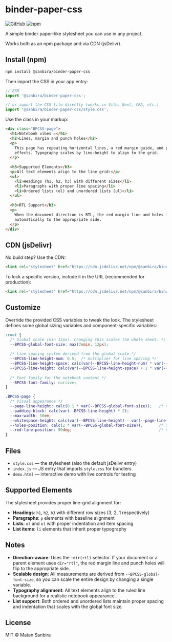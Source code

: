 # binder-paper-css

[![GitHub](https://img.shields.io/badge/GitHub-Repository-blue?logo=github)](https://github.com/MSanbira/binder-paper-css)
[![npm](https://img.shields.io/badge/npm-Package-red?logo=npm)](https://www.npmjs.com/package/@sanbira/binder-paper-css)

A simple binder paper–like stylesheet you can use in any project.

Works both as an npm package and via CDN (jsDelivr).

## Install (npm)

```bash
npm install @sanbira/binder-paper-css
```

Then import the CSS in your app entry:

```js
// ESM
import '@sanbira/binder-paper-css';

// or import the CSS file directly (works in Vite, Next, CRA, etc.)
import '@sanbira/binder-paper-css/style.css';
```

Use the class in your markup:

```html
<div class="BPCSS-page">
  <h1>Notebook vibes ✏️</h1>
  <h2>Lines, margin and punch holes</h2>
  <p>
    This page has repeating horizontal lines, a red margin guide, and punch-hole
    effects. Typography scales by line-height to align to the grid.
  </p>
  
  <h3>Supported Elements</h3>
  <p>All text elements align to the line grid:</p>
  <ul>
    <li>Headings (h1, h2, h3) with different sizes</li>
    <li>Paragraphs with proper line spacing</li>
    <li>Ordered lists (ol) and unordered lists (ul)</li>
  </ul>
  
  <h3>RTL Support</h3>
  <p>
    When the document direction is RTL, the red margin line and holes flip
    automatically to the appropriate side.
  </p>
</div>
```

## CDN (jsDelivr)

No build step? Use the CDN:

```html
<link rel="stylesheet" href="https://cdn.jsdelivr.net/npm/@sanbira/binder-paper-css/style.css">
```

To lock a specific version, include it in the URL (recommended for production):

```html
<link rel="stylesheet" href="https://cdn.jsdelivr.net/npm/@sanbira/binder-paper-css@0.1.0/style.css">
```

## Customize

Override the provided CSS variables to tweak the look. The stylesheet defines some
global sizing variables and component-specific variables:

```css
:root {
  /* Global scale (min 12px). Changing this scales the whole sheet. */
  --BPCSS-global-font-size: max(2vmin, 12px);
  
  /* Line spacing system derived from the global scale */
  --BPCSS-line-height-num: 0.5;  /* multiplier for line spacing */
  --BPCSS-line-height-space: calc(var(--BPCSS-line-height-num) * var(--BPCSS-global-font-size));
  --BPCSS-line-height: calc(var(--BPCSS-line-height-space) + 1 * var(--BPCSS-global-font-size));
  
  /* Font family for the notebook content */
  --BPCSS-font-family: cursive;
}

.BPCSS-page {
  /* Visual appearance */
  --page-line-height: calc(0.1 * var(--BPCSS-global-font-size));   /* thickness of blue lines */
  --padding-block: calc(var(--BPCSS-line-height) * 2);
  --max-width: 50em;
  --whitespace-height: calc(var(--BPCSS-line-height) - var(--page-line-height));
  --holes-position: calc(2 * var(--BPCSS-global-font-size));       /* x-position of punch holes */
  --red-line-position: 90deg;                                      /* orientation of red margin line */
}
```

## Files

- `style.css` — the stylesheet (also the default jsDelivr entry)
- `index.js` — JS entry that imports `style.css` for bundlers
- `demo.html` — interactive demo with live controls for testing

## Supported Elements

The stylesheet provides proper line-grid alignment for:

- **Headings**: `h1`, `h2`, `h3` with different row sizes (3, 2, 1 respectively)
- **Paragraphs**: `p` elements with baseline alignment
- **Lists**: `ol` and `ul` with proper indentation and item spacing
- **List items**: `li` elements that inherit proper typography

## Notes

- **Direction-aware**: Uses the `:dir(rtl)` selector. If your document or a parent element uses `dir="rtl"`, the red margin line and punch holes will flip to the appropriate side.
- **Scalable design**: All measurements are derived from `--BPCSS-global-font-size`, so you can scale the entire design by changing a single variable.
- **Typography alignment**: All text elements align to the ruled line background for a realistic notebook appearance.
- **List support**: Both ordered and unordered lists maintain proper spacing and indentation that scales with the global font size.

## License

MIT © Matan Sanbira

